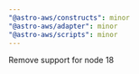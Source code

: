 ```yaml
---
"@astro-aws/constructs": minor
"@astro-aws/adapter": minor
"@astro-aws/scripts": minor
---
```


Remove support for node 18
